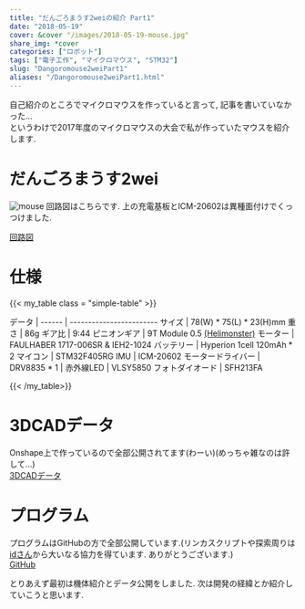 ```yaml
---
title: "だんごろまうす2weiの紹介 Part1"
date: "2018-05-19"
cover: &cover "/images/2018-05-19-mouse.jpg"
share_img: *cover
categories: ["ロボット"]
tags: ["電子工作", "マイクロマウス", "STM32"]
slug: "Dangoromouse2weiPart1"
aliases: "/Dangoromouse2weiPart1.html"
---
```

自己紹介のところでマイクロマウスを作っていると言って, 記事を書いていなかった...  
というわけで2017年度のマイクロマウスの大会で私が作っていたマウスを紹介します.

# だんごろまうす2wei
![mouse](/images/2018-05-19-mouse.jpg)
回路図はこちらです. 上の充電基板とICM-20602は異種面付けでくっつけました.

[回路図](/pdfs/2018-05-19-circuit.pdf)

# 仕様  
{{< my_table class = "simple-table" >}}

 データ | 
 ------ | ------------------------
 サイズ | 78(W) * 75(L) * 23(H)mm 
 重さ   | 86g 
 ギア比 | 9:44
 ピニオンギア | 9T Module 0.5 [(Helimonster)](http://helimonster.jp/?pid=39331197)
 モーター | FAULHABER 1717-006SR & IEH2-1024
 バッテリー | Hyperion 1cell 120mAh * 2 
 マイコン | STM32F405RG 
 IMU | ICM-20602
 モータードライバー | DRV8835 * 1 |
 赤外線LED | VLSY5850 
 フォトダイオード | SFH213FA 

{{< /my_table>}}
# 3DCADデータ
Onshape上で作っているので全部公開されてます(わーい)(めっちゃ雑なのは許して...)  
[3DCADデータ](https://cad.onshape.com/documents/c2a612fa5d9512da2c2ba9ba/w/37291b77c13a207be24fd32c/e/8fe1776ea00df1f63d9a7140)

# プログラム
プログラムはGitHubの方で全部公開しています.(リンカスクリプトや探索周りは[idさん](http://idken.net/)から大いなる協力を得ています. ありがとうございます.)  
[GitHub](https://github.com/dangorogoro/Dangoromouse/tree/2weidev)

とりあえず最初は機体紹介とデータ公開をしました. 次は開発の経緯とか紹介していこうと思います.  

